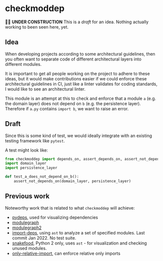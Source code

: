 # checkmoddep

🚧🚨 **UNDER CONSTRUCTION**
This is a *draft* for an idea. Nothing actually working to been seen here, yet.

## Idea

When developing projects according to some architectural guidelines, then you
often want to separate code of different architectural layers into different
modules.

It is important to get all people working on the project to adhere to these
ideas, but it would make contributions easier if we could enforce these
architectural guidelines in CI, just like a linter validates for coding
standards, I would like to see an architectural linter.

This module is an attempt at this to check and enforce that a module `a` (e.g. the
domain layer) does not depend on `b` (e.g. the persistence layer). Therefore if
`a.py` contains `import b`, we want to raise an error.

## Draft

Since this is some kind of test, we would ideally integrate with an existing
testing framework like `pytest`.

A test might look like:

```python
from checkmoddep import depends_on, assert_depends_on, assert_not_depends_on
import domain_layer
import persistence_layer

def test_a_does_not_depend_on_b():
    assert_not_depends_on(domain_layer, persistence_layer)
```

## Previous work

Noteworthy work that is related to what `checkmoddep` will achieve:

- [pydeps](https://github.com/thebjorn/pydeps), used for visualizing dependencies
- [modulegraph](https://github.com/ronaldoussoren/modulegraph)
- [modulegraph2](https://github.com/ronaldoussoren/modulegraph2)
- [import-deps](https://github.com/schettino72/import-deps), using `ast` to analyze a set of specified modules. Last commit Jan 2022. No test suite.
- [snakefood](https://github.com/blais/snakefood), Python 2 only, uses `ast` - for visualization and checking unused modules.
- [only-relative-import](https://github.com/Kludex/only-relative-import), can enforce relative only imports
